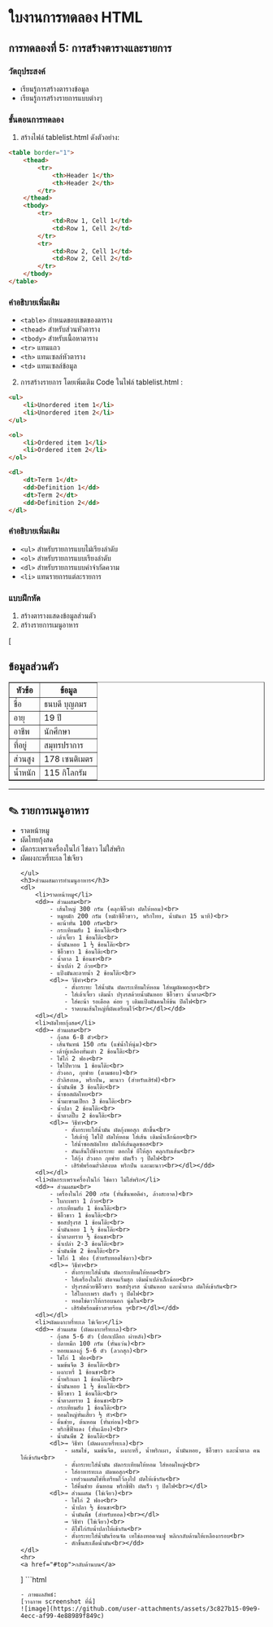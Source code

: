 # ใบงานการทดลอง HTML

## การทดลองที่ 5: การสร้างตารางและรายการ
### วัตถุประสงค์
- เรียนรู้การสร้างตารางข้อมูล
- เรียนรู้การสร้างรายการแบบต่างๆ

### ขั้นตอนการทดลอง
1. สร้างไฟล์ tablelist.html ดังตัวอย่าง:
```html
<table border="1">
    <thead>
        <tr>
            <th>Header 1</th>
            <th>Header 2</th>
        </tr>
    </thead>
    <tbody>
        <tr>
            <td>Row 1, Cell 1</td>
            <td>Row 1, Cell 2</td>
        </tr>
        <tr>
            <td>Row 2, Cell 1</td>
            <td>Row 2, Cell 2</td>
        </tr>
    </tbody>
</table>
```

### คำอธิบายเพิ่มเติม
- `<table>` กำหนดขอบเขตของตาราง
- `<thead>` สำหรับส่วนหัวตาราง
- `<tbody>` สำหรับเนื้อหาตาราง
- `<tr>` แทนแถว
- `<th>` แทนเซลล์หัวตาราง
- `<td>` แทนเซลล์ข้อมูล

2. การสร้างรายการ โดยเพิ่มเติม Code ในไฟล์ tablelist.html :
```html
<ul>
    <li>Unordered item 1</li>
    <li>Unordered item 2</li>
</ul>

<ol>
    <li>Ordered item 1</li>
    <li>Ordered item 2</li>
</ol>

<dl>
    <dt>Term 1</dt>
    <dd>Definition 1</dd>
    <dt>Term 2</dt>
    <dd>Definition 2</dd>
</dl>
```

### คำอธิบายเพิ่มเติม
- `<ul>` สำหรับรายการแบบไม่เรียงลำดับ
- `<ol>` สำหรับรายการแบบเรียงลำดับ
- `<dl>` สำหรับรายการแบบคำจำกัดความ
- `<li>` แทนรายการแต่ละรายการ

### แบบฝึกหัด
1. สร้างตารางแสดงข้อมูลส่วนตัว
2. สร้างรายการเมนูอาหาร

[<!DOCTYPE html>
<html lang="th">
<head>
    <meta charset="UTF-8">
    <title>ข้อมูลส่วนตัวและเมนูอาหาร</title>
</head>
<body>
    <h2>ข้อมูลส่วนตัว</h2>
    <table border="1">
        <thead>
            <tr>
                <th>หัวข้อ</th>
                <th>ข้อมูล</th>
            </tr>
        </thead>
        <tbody>
            <tr>
                <td>ชื่อ</td>
                <td>ธนบดี บุญภมร</td>
            </tr>
            <tr>
                <td>อายุ</td>
                <td>19 ปี</td>
            </tr>
            <tr>
                <td>อาชีพ</td>
                <td>นักศึกษา</td>
            </tr>
            <tr>
                <td>ที่อยู่</td>
                <td>สมุทรปราการ</td>
            </tr>
            <tr>
                <td>ส่วนสูง</td>
                <td>178 เซนติเมตร</td>
            </tr>
            <tr>
                <td>น้ำหนัก</td>
                <td>115 กิโลกรัม</td>
            </tr>
        </tbody>
    </table>
    <hr>
    <h2>✎ รายการเมนูอาหาร</h2>
    <ul>
        <li>ราดหน้าหมู</li>
        <li>ผัดไทยกุ้งสด</li>
        <li>ผัดกระเพราเครื่องในไก่ ไข่ดาว ไม่ใส่พริก</li>
        <li>ผัดผงกะหรี่ทะเล ไข่เจียว</li>

    </ul>
    <h3>ส่วนผสมการทำเมนูอาหาร</h3>
    <dl>
        <li>ราดหน้าหมู</li>
        <dd>→ ส่วนผสม<br>
            - เส้นใหญ่ 300 กรัม (คลุกซีอิ๊วดำ ผัดให้หอม)<br>
            - หมูหมัก 200 กรัม (หมักซีอิ๊วขาว, พริกไทย, น้ำมันงา 15 นาที)<br>
            - คะน้าหั่น 100 กรัม<br>
            - กระเทียมสับ 1 ช้อนโต๊ะ<br>
            - เต้าเจี้ยว 1 ช้อนโต๊ะ<br>
            - น้ำมันหอย 1 ½ ช้อนโต๊ะ<br>
            - ซีอิ๊วขาว 1 ช้อนโต๊ะ<br>
            - น้ำตาล 1 ช้อนชา<br>
            - น้ำเปล่า 2 ถ้วย<br>
            - แป้งมันละลายน้ำ 2 ช้อนโต๊ะ<br>
            <dl>→ วิธีทำ<br>
                - ตั้งกระทะ ใส่น้ำมัน ผัดกระเทียมให้หอม ใส่หมูผัดพอสุก<br>
                - ใส่เต้าเจี้ยว เติมน้ำ ปรุงรสด้วยน้ำมันหอย ซีอิ๊วขาว น้ำตาล<br>
                - ใส่คะน้า รอเดือด ค่อย ๆ เติมแป้งมันคนให้ข้น ปิดไฟ<br>
                - ราดบนเส้นใหญ่ที่ผัดเตรียมไว้<br></dl></dd>
        <dl></dl>
        <li>ผัดไทยกุ้งสด</li>
        <dd>→ ส่วนผสม<br>
            - กุ้งสด 6-8 ตัว<br>
            - เส้นจันทน์ 150 กรัม (แช่น้ำให้นุ่ม)<br>
            - เต้าหู้เหลืองหั่นเต๋า 2 ช้อนโต๊ะ<br>
            - ไข่ไก่ 2 ฟอง<br>
            - ไชโป๊หวาน 1 ช้อนโต๊ะ<br>
            - ถั่วงอก, กุยช่าย (ตามชอบ)<br>
            - ถั่วลิสงบด, พริกป่น, มะนาว (สำหรับเสิร์ฟ)<br>
            - น้ำมันพืช 3 ช้อนโต๊ะ<br>
            - น้ำซอสผัดไทย<br>
            - น้ำมะขามเปียก 3 ช้อนโต๊ะ<br>
            - น้ำปลา 2 ช้อนโต๊ะ<br>
            - น้ำตาลปี๊บ 2 ช้อนโต๊ะ<br>
            <dl>→ วิธีทำ<br>
                - ตั้งกระทะใส่น้ำมัน ผัดกุ้งพอสุก ตักขึ้น<br>
                - ใส่เต้าหู้ ไชโป๊ ผัดให้หอม ใส่เส้น เติมน้ำเล็กน้อย<br>
                - ใส่น้ำซอสผัดไทย ผัดให้เส้นดูดซอส<br>
                - ดันเส้นไปข้างกระทะ ตอกไข่ ยีให้สุก คลุกกับเส้น<br>
                - ใส่กุ้ง ถั่วงอก กุยช่าย ผัดเร็ว ๆ ปิดไฟ<br>
                - เสิร์ฟพร้อมถั่วลิสงบด พริกป่น และมะนาว<br></dl></dd>
        <dl></dl>
        <li>ผัดกระเพราเครื่องในไก่ ไข่ดาว ไม่ใส่พริก</li>
        <dd>→ ส่วนผสม<br>
            - เครื่องในไก่ 200 กรัม (หั่นชิ้นพอดีคำ, ล้างสะอาด)<br>
            - ใบกะเพรา 1 ถ้วย<br>
            - กระเทียมสับ 1 ช้อนโต๊ะ<br>
            - ซีอิ๊วขาว 1 ช้อนโต๊ะ<br>
            - ซอสปรุงรส 1 ช้อนโต๊ะ<br>
            - น้ำมันหอย 1 ½ ช้อนโต๊ะ<br>
            - น้ำตาลทราย ½ ช้อนชา<br>
            - น้ำเปล่า 2-3 ช้อนโต๊ะ<br>
            - น้ำมันพืช 2 ช้อนโต๊ะ<br>
            - ไข่ไก่ 1 ฟอง (สำหรับทอดไข่ดาว)<br>
            <dl>→ วิธีทำ<br>
                - ตั้งกระทะใส่น้ำมัน ผัดกระเทียมให้หอม<br>
                - ใส่เครื่องในไก่ ผัดจนเริ่มสุก เติมน้ำเปล่าเล็กน้อย<br>
                - ปรุงรสด้วยซีอิ๊วขาว ซอสปรุงรส น้ำมันหอย และน้ำตาล ผัดให้เข้ากัน<br>
                - ใส่ใบกะเพรา ผัดเร็ว ๆ ปิดไฟ<br>
                - ทอดไข่ดาวให้กรอบนอก นุ่มใน<br>
                - เสิร์ฟพร้อมข้าวสวยร้อน ๆ<br></dl></dd>
        <dl></dl>
        <li>ผัดผงกะหรี่ทะเล ไข่เจียว</li>
        <dd>→ ส่วนผสม (ผัดผงกะหรี่ทะเล)<br>
            - กุ้งสด 5-6 ตัว (ปอกเปลือก ผ่าหลัง)<br>
            - ปลาหมึก 100 กรัม (หั่นแว่น)<br>
            - หอยแมลงภู่ 5-6 ตัว (ลวกสุก)<br>
            - ไข่ไก่ 1 ฟอง<br>
            - นมข้นจืด 3 ช้อนโต๊ะ<br>
            - ผงกะหรี่ 1 ช้อนชา<br>
            - น้ำพริกเผา 1 ช้อนโต๊ะ<br>
            - น้ำมันหอย 1 ½ ช้อนโต๊ะ<br>
            - ซีอิ๊วขาว 1 ช้อนโต๊ะ<br>
            - น้ำตาลทราย 1 ช้อนชา<br>
            - กระเทียมสับ 1 ช้อนโต๊ะ<br>
            - หอมใหญ่หั่นเสี้ยว ½ หัว<br>
            - คื่นช่าย, ต้นหอม (หั่นท่อน)<br>
            - พริกชี้ฟ้าแดง (หั่นเฉียง)<br>
            - น้ำมันพืช 2 ช้อนโต๊ะ<br>
            <dl>→ วิธีทำ (ผัดผงกะหรี่ทะเล)<br>
                - ผสมไข่, นมข้นจืด, ผงกะหรี่, น้ำพริกเผา, น้ำมันหอย, ซีอิ๊วขาว และน้ำตาล คนให้เข้ากัน<br>
                - ตั้งกระทะใส่น้ำมัน ผัดกระเทียมให้หอม ใส่หอมใหญ่<br>
                - ใส่อาหารทะเล ผัดพอสุก<br>
                - เทส่วนผสมไข่ที่เตรียมไว้ลงไป ผัดให้เข้ากัน<br>
                - ใส่คื่นช่าย ต้นหอม พริกชี้ฟ้า ผัดเร็ว ๆ ปิดไฟ<br></dl>
            <dl>→ ส่วนผสม (ไข่เจียว)<br>
                - ไข่ไก่ 2 ฟอง<br>
                - น้ำปลา ½ ช้อนชา<br>
                - น้ำมันพืช (สำหรับทอด)<br></dl>
                → วิธีทำ (ไข่เจียว)<br>
                - ตีไข่ไก่กับน้ำปลาให้เข้ากัน<br>
                - ตั้งกระทะใส่น้ำมันร้อนจัด เทไข่ลงทอดจนฟู พลิกกลับด้านให้เหลืองกรอบ<br>
                - ตักขึ้นสะเด็ดน้ำมัน<br></dd>
    </dl>
    <hr>
    <a href="#top">กลับด้านบน</a>
</body>
</html>]
```html

```
- ภาพผลลัพธ์:
[วางภาพ screenshot ที่นี่]
![image](https://github.com/user-attachments/assets/3c827b15-09e9-4ecc-af99-4e88989f849c)


